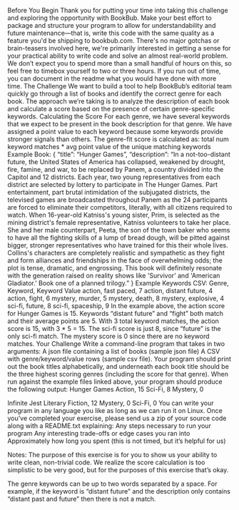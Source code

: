 Before You Begin
Thank you for putting your time into taking this challenge and exploring the opportunity with BookBub. Make your best effort to package and structure your program to allow for understandability and future maintenance—that is, write this code with the same quality as a feature you'd be shipping to bookbub.com. There's no major gotchas or brain-teasers involved here, we're primarily interested in getting a sense for your practical ability to write code and solve an almost real-world problem. We don’t expect you to spend more than a small handful of hours on this, so feel free to timebox yourself to two or three hours. If you run out of time, you can document in the readme what you would have done with more time.
The Challenge
We want to build a tool to help BookBub’s editorial team quickly go through a list of books and identify the correct genre for each book. The approach we’re taking is to analyze the description of each book and calculate a score based on the presence of certain genre-specific keywords.
Calculating the Score
For each genre, we have several keywords that we expect to be present in the book description for that genre. We have assigned a point value to each keyword because some keywords provide stronger signals than others. The genre-fit score is calculated as: 
  total num keyword matches * avg point value of the unique matching keywords
Example Book:
{ “title”: “Hunger Games”, “description”: “In a not-too-distant future, the United States of America has collapsed, weakened by drought, fire, famine, and war, to be replaced by Panem, a country divided into the Capitol and 12 districts. Each year, two young representatives from each district are selected by lottery to participate in The Hunger Games. Part entertainment, part brutal intimidation of the subjugated districts, the televised games are broadcasted throughout Panem as the 24 participants are forced to eliminate their competitors, literally, with all citizens required to watch. When 16-year-old Katniss's young sister, Prim, is selected as the mining district's female representative, Katniss volunteers to take her place. She and her male counterpart, Peeta, the son of the town baker who seems to have all the fighting skills of a lump of bread dough, will be pitted against bigger, stronger representatives who have trained for this their whole lives. Collins's characters are completely realistic and sympathetic as they fight and form alliances and friendships in the face of overwhelming odds; the plot is tense, dramatic, and engrossing. This book will definitely resonate with the generation raised on reality shows like 'Survivor' and 'American Gladiator.' Book one of a planned trilogy.” }
Example Keywords CSV:
	Genre, Keyword, Keyword Value
	action, fast paced, 7
	action, distant future, 4
	action, fight, 6
	mystery, murder, 5
	mystery, death, 8
	mystery, explosive, 4
	sci-fi, future, 8
	sci-fi, spaceship, 9
In the example above, the action score for Hunger Games is 15. Keywords “distant future” and “fight” both match and their average points are 5. With 3 total keyword matches, the action score is 15, with 3 * 5 = 15. The sci-fi score is just 8, since “future” is the only sci-fi match. The mystery score is 0 since there are no keyword matches.
Your Challenge
Write a command-line program that takes in two arguments:
A json file containing a list of books (sample json file)
A CSV with genre/keyword/value rows (sample csv file). 
Your program should print out the book titles alphabetically, and underneath each book title should be the three highest scoring genres (including the score for that genre).
When run against the example files linked above, your program should produce the following output:
Hunger Games
Action, 15
Sci-Fi, 8
Mystery, 0

Infinite Jest
Literary Fiction, 12
Mystery, 0
Sci-Fi, 0
You can write your program in any language you like as long as we can run it on Linux.
Once you’ve completed your exercise, please send us a zip of your source code along with a README.txt explaining:
Any steps necessary to run your program
Any interesting trade-offs or edge cases you ran into
Approximately how long you spent (this is not timed, but it’s helpful for us)








Notes: 
The purpose of this exercise is for you to show us your ability to write clean, non-trivial code. We realize the score calculation is too simplistic to be very good, but for the purposes of this exercise that’s okay.

The genre keywords can be up to two words separated by a space. For example, if the keyword is “distant future” and the description only contains “distant past and future” then there is not a match. 


